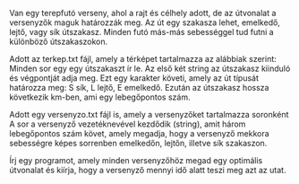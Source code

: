 Van egy terepfutó verseny, ahol a rajt és célhely adott, de az útvonalat a versenyzők maguk határozzák meg. Az út egy szakasza lehet, emelkedő, lejtő, vagy sík útszakasz. Minden futó más-más sebességgel tud futni a különböző útszakaszokon. 

Adott az terkep.txt fájl, amely a térképet tartalmazza az alábbiak szerint:
Minden sor egy egy útszakaszt ír le. Az első két string az útszakasz kiinduló és végpontját adja meg. Ezt egy karakter követi, amely az út típusát határozza meg: S sík, L lejtő, E emelkedő. Ezután az útszakasz hossza következik km-ben, ami egy lebegőpontos szám.

Adott egy versenyzo.txt fájl is, amely a versenyzőket tartalmazza soronként
A sor a versenyző vezetéknevével kezdődik (string), amit három lebegőpontos szám követ, amely megadja, hogy a versenyző mekkora sebességre képes sorrenben emelkedőn, lejtőn, illetve sík szakaszon.

Írj egy programot, amely minden versenyzőhöz megad egy optimális útvonalat és kiírja, hogy a versenyző mennyi idő alatt teszi meg azt az utat.
